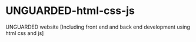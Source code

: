 # UNGUARDED-html-css-js
UNGUARDED website [Including front end and back end development using html css and js]
